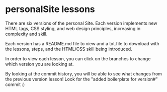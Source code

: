 # personalSite lessons

There are six versions of the personal Site. Each version implements new HTML tags, CSS styling, and web design principles, increasing in complexity and skill.

Each version has a README.md file to view and a txt.file to download with the lessons, steps, and the HTML/CSS skill being introduced.

In order to view each lesson, you can click on the branches to change which version you are looking at.

By looking at the commit history, you will be able to see what changes from the previous version lesson! Look for the "added boilerplate for version#" commit :)
